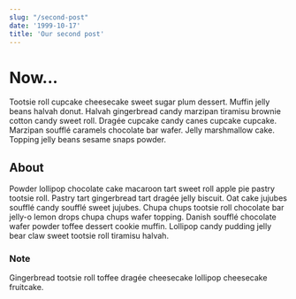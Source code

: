 ```yaml
---
slug: "/second-post"
date: '1999-10-17'
title: 'Our second post'
---
```


# Now...

Tootsie roll cupcake cheesecake sweet sugar plum dessert. Muffin jelly beans halvah donut. Halvah gingerbread candy marzipan tiramisu brownie cotton candy sweet roll. Dragée cupcake candy canes cupcake cupcake. Marzipan soufflé caramels chocolate bar wafer. Jelly marshmallow cake. Topping jelly beans sesame snaps powder. 

## About

Powder lollipop chocolate cake macaroon tart sweet roll apple pie pastry tootsie roll. Pastry tart gingerbread tart dragée jelly biscuit. Oat cake jujubes soufflé candy soufflé sweet jujubes. Chupa chups tootsie roll chocolate bar jelly-o lemon drops chupa chups wafer topping. Danish soufflé chocolate wafer powder toffee dessert cookie muffin. Lollipop candy pudding jelly bear claw sweet tootsie roll tiramisu halvah. 

### Note
Gingerbread tootsie roll toffee dragée cheesecake lollipop cheesecake fruitcake.